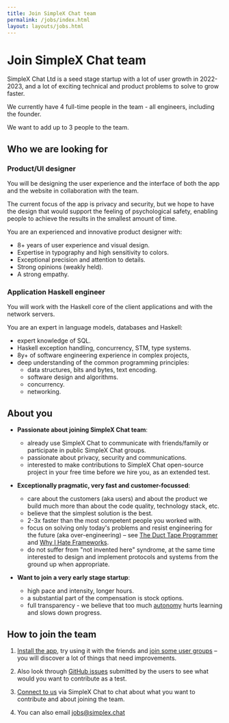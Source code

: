 ```yaml
---
title: Join SimpleX Chat team
permalink: /jobs/index.html
layout: layouts/jobs.html
---
```


# Join SimpleX Chat team

SimpleX Chat Ltd is a seed stage startup with a lot of user growth in 2022-2023, and a lot of exciting technical and product problems to solve to grow faster.

We currently have 4 full-time people in the team - all engineers, including the founder.

We want to add up to 3 people to the team. 


## Who we are looking for

### Product/UI designer

You will be designing the user experience and the interface of both the app and the website in collaboration with the team.

The current focus of the app is privacy and security, but we hope to have the design that would support the feeling of psychological safety, enabling people to achieve the results in the smallest amount of time.

You are an experienced and innovative product designer with:
- 8+ years of user experience and visual design.
- Expertise in typography and high sensitivity to colors.
- Exceptional precision and attention to details.
- Strong opinions (weakly held).
- A strong empathy.

### Application Haskell engineer

You will work with the Haskell core of the client applications and with the network servers.

You are an expert in language models, databases and Haskell:
- expert knowledge of SQL.
- Haskell exception handling, concurrency, STM, type systems.
- 8y+ of software engineering experience in complex projects, 
- deep understanding of the common programming principles:
  - data structures, bits and bytes, text encoding.
  - software design and algorithms.
  - concurrency.
  - networking.

## About you

- **Passionate about joining SimpleX Chat team**:
  - already use SimpleX Chat to communicate with friends/family or participate in public SimpleX Chat groups.
  - passionate about privacy, security and communications.
  - interested to make contributions to SimpleX Chat open-source project in your free time before we hire you, as an extended test.

- **Exceptionally pragmatic, very fast and customer-focussed**:
  - care about the customers (aka users) and about the product we build much more than about the code quality, technology stack, etc.
  - believe that the simplest solution is the best.
  - 2-3x faster than the most competent people you worked with.
  - focus on solving only today's problems and resist engineering for the future (aka over-engineering) – see [The Duct Tape Programmer](https://www.joelonsoftware.com/2009/09/23/the-duct-tape-programmer/) and [Why I Hate Frameworks](https://medium.com/@johnfliu/why-i-hate-frameworks-6af8cbadba42).
  - do not suffer from "not invented here" syndrome, at the same time interested to design and implement protocols and systems from the ground up when appropriate.

- **Want to join a very early stage startup**:
  - high pace and intensity, longer hours.
  - a substantial part of the compensation is stock options.
  - full transparency - we believe that too much [autonomy](https://twitter.com/KentBeck/status/851459129830850561) hurts learning and slows down progress.

## How to join the team

1. [Install the app](https://github.com/simplex-chat/simplex-chat#install-the-app), try using it with the friends and [join some user groups](https://github.com/simplex-chat/simplex-chat#join-user-groups) – you will discover a lot of things that need improvements.

2. Also look through [GitHub issues](https://github.com/simplex-chat/simplex-chat/issues) submitted by the users to see what would you want to contribute as a test.

3. [Connect to us](https://simplex.chat/contact#/?v=1&smp=smp%3A%2F%2Fu2dS9sG8nMNURyZwqASV4yROM28Er0luVTx5X1CsMrU%3D%40smp4.simplex.im%2FKBCmxJ3-lEjpWLPPkI6OWPk-YJneU5uY%23%2F%3Fv%3D1%26dh%3DMCowBQYDK2VuAyEAtixHJWDXvYWcoe-77vIfjvI6XWEuzUsapMS9nVHP_Go%253D%26srv%3Do5vmywmrnaxalvz6wi3zicyftgio6psuvyniis6gco6bp6ekl4cqj4id.onion) via SimpleX Chat to chat about what you want to contribute and about joining the team.

4. You can also email [jobs@simplex.chat](mailto:jobs@simplex.chat?subject=Join%20SimpleX%20Chat%20team)
